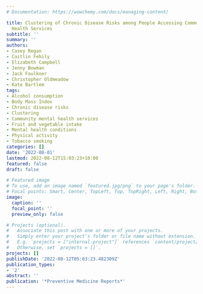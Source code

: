 ```yaml
---
# Documentation: https://wowchemy.com/docs/managing-content/

title: Clustering of Chronic Disease Risks among People Accessing Community Mental
  Health Services
subtitle: ''
summary: ''
authors:
- Casey Regan
- Caitlin Fehily
- Elizabeth Campbell
- Jenny Bowman
- Jack Faulkner
- Christopher Oldmeadow
- Kate Bartlem
tags:
- Alcohol consumption
- Body Mass Index
- Chronic disease risks
- Clustering
- Community mental health services
- Fruit and vegetable intake
- Mental health conditions
- Physical activity
- Tobacco smoking
categories: []
date: '2022-08-01'
lastmod: 2022-08-12T15:03:23+10:00
featured: false
draft: false

# Featured image
# To use, add an image named `featured.jpg/png` to your page's folder.
# Focal points: Smart, Center, TopLeft, Top, TopRight, Left, Right, BottomLeft, Bottom, BottomRight.
image:
  caption: ''
  focal_point: ''
  preview_only: false

# Projects (optional).
#   Associate this post with one or more of your projects.
#   Simply enter your project's folder or file name without extension.
#   E.g. `projects = ["internal-project"]` references `content/project/deep-learning/index.md`.
#   Otherwise, set `projects = []`.
projects: []
publishDate: '2022-08-12T05:03:23.482309Z'
publication_types:
- '2'
abstract: ''
publication: '*Preventive Medicine Reports*'
---
```

